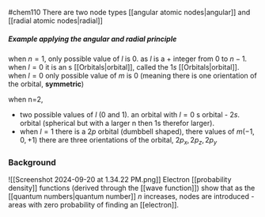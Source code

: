 #chem110 
There are two node types [[angular atomic nodes|angular]] and [[radial atomic nodes|radial]]

##### Example applying the angular and radial principle
when $n=1$, only possible value of $l$ is $0$. as $l$ is a $+$ integer from 0 to $n-1$. when $l=0$ it is an s [[Orbitals|orbital]], called the $1s$ [[Orbitals|orbital]]. when $l=0$ only possible value of $m$ is $0$ (meaning there is one orientation of the orbital, **symmetric**)

when n=2, 
- two possible values of $l$ ($0$ and $1$). an orbital with $l=0$ s orbital - $2s$. orbital (spherical but with a larger n then 1s therefor larger). 
- when $l=1$ there is a $2p$ orbital (dumbbell shaped), there values of $m (-1,0,+1)$ there are three orientations of the orbital, $2p_x, 2p_z, 2p_y$
### Background
![[Screenshot 2024-09-20 at 1.34.22 PM.png]]
Electron [[probability density]] functions (derived through the [[wave function]]) show that as the [[quantum numbers|quantum number]] $n$ increases, nodes are introduced - areas with zero probability of finding an [[electron]]. 